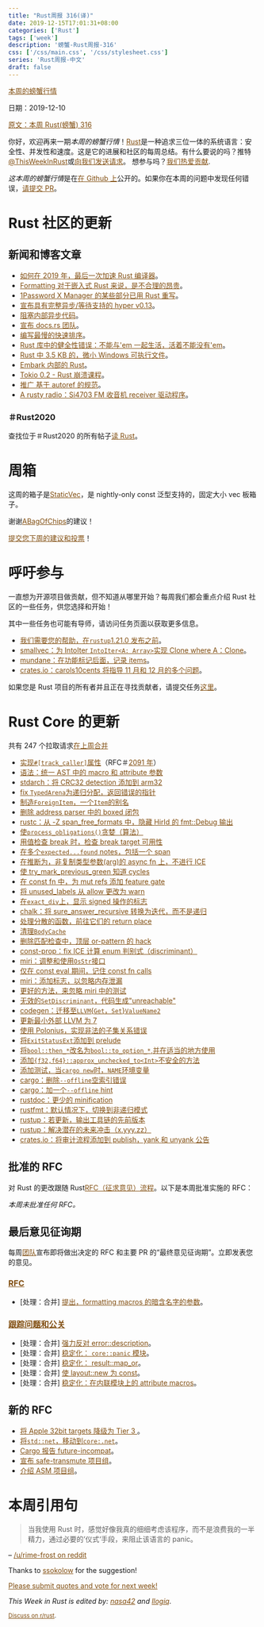 ```yaml
---
title: "Rust周报 316(译)"
date: 2019-12-15T17:01:31+08:00
categories: ['Rust']
tags: ['week']
description: '螃蟹-Rust周报-316'
css: ['/css/main.css', '/css/stylesheet.css']
series: 'Rust周报-中文'
draft: false
---
```


<style>
a { color: #804d0f;}
</style>
[本周的螃蟹行情](https://this-week-in-rust.org/)

日期：2019-12-10

[原文：本周 Rust(螃蟹) 316](https://this-week-in-rust.org/blog/2019/12/10/this-week-in-rust-316/)

你好，欢迎再来一期*本周的螃蟹行情*！[Rust](http://rust-lang.org)是一种追求三位一体的系统语言：安全性、并发性和速度。这是它的进展和社区的每周总结。有什么要说的吗？推特[@ThisWeekInRust](https://twitter.com/ThisWeekInRust)或[向我们发送请求](https://github.com/cmr/this-week-in-rust)。 想参与吗？[我们热爱贡献](https://github.com/rust-lang/rust/blob/master/CONTRIBUTING.md).

*这本周的螃蟹行情*是在[在 Github 上](https://github.com/cmr/this-week-in-rust)公开的。如果你在本周的问题中发现任何错误，[请提交 PR](https://github.com/cmr/this-week-in-rust/pulls)。

# Rust 社区的更新

## 新闻和博客文章

- [如何在 2019 年，最后一次加速 Rust 编译器](https://blog.mozilla.org/nnethercote/2019/12/11/how-to-speed-up-the-rust-compiler-one-last-time-in-2019/)。
- [Formatting 对于嵌入式 Rust 来说，是不合理的昂贵](https://jamesmunns.com/blog/fmt-unreasonably-expensive/)。
- [1Password X Manager 的某些部分已用 Rust 重写](https://blog.1password.com/1passwordx-december-2019-release/)。
- [宣布具有完整异步/等待支持的 hyper v0.13](https://seanmonstar.com/post/189594157852/hyper-v013)。
- [阻塞内部异步代码](https://stjepang.github.io/2019/12/04/blocking-inside-async-code.html)。
- [宣布 docs.rs 团队](https://blog.rust-lang.org/inside-rust/2019/12/09/announcing-the-docsrs-team.html)。
- [编写最慢的快速排序](https://chasewilson.dev/blog/slowest-quicksort/)。
- [Rust 库中的健全性错误：不能与'em 一起生活，活着不能没有'em](https://docs.rs/dtolnay/0.0.7/dtolnay/macro._03__soundness_bugs.html)。
- [Rust 中 3.5 KB 的，微小 Windows 可执行文件](https://www.codeslow.com/2019/12/tiny-windows-executable-in-rust.html)。
- [Embark 内部的 Rust](https://medium.com/embarkstudios/inside-rust-at-embark-b82c06d1d9f4)。
- [Tokio 0.2 - Rust 崩溃课程](https://www.snoyman.com/blog/2019/12/rust-crash-course-09-tokio-0-2)。
- [推广 基于 autoref 的规范](https://lukaskalbertodt.github.io/2019/12/05/generalized-autoref-based-specialization.html)。
- [A rusty radio：Si4703 FM 收音机 receiver 驱动程序](https://blog.eldruin.com/si4703-fm-radio-receiver-driver-in-rust/)。

### ＃Rust2020

查找位于＃Rust2020 的所有帖子[读 Rust](https://readrust.net/rust-2020/)。

# 周箱

这周的箱子是[StaticVec](https://github.com/slightlyoutofphase/staticvec)，是 nightly-only const 泛型支持的，固定大小 vec 板箱子。

谢谢[ABagOfChips](https://users.rust-lang.org/t/crate-of-the-week/2704/682)的建议！

[提交您下周的建议和投票][submit_crate]！

[submit_crate]: https://users.rust-lang.org/t/crate-of-the-week/2704

# 呼吁参与

一直想为开源项目做贡献，但不知道从哪里开始？每周我们都会重点介绍 Rust 社区的一些任务，供您选择和开始！

其中一些任务也可能有导师，请访问任务页面以获取更多信息。

- [我们需要您的帮助，在`rustup`1.21.0 发布之前](https://www.reddit.com/r/rust/comments/e7rer9/we_need_your_help_before_rustup_1210_can_be/)。
- [smallvec：为 IntoIter `IntoIter<A: Array>`实现 Clone where A：Clone](https://github.com/servo/rust-smallvec/issues/178)。
- [mundane：在功能标记后面，记录 items](https://github.com/google/mundane/issues/22)。
- [crates.io：carols10cents 将指导 11 月和 12 月的多个问题](https://github.com/rust-lang/crates.io/issues?q=is%3Aissue+is%3Aopen+sort%3Aupdated-desc+label%3AE-mentor)。

如果您是 Rust 项目的所有者并且正在寻找贡献者，请提交任务[这里][guidelines]。

[guidelines]: https://users.rust-lang.org/t/twir-call-for-participation/4821

# Rust Core 的更新

共有 247 个拉取请求[在上周合并][merged]

[merged]: https://github.com/search?q=is%3Apr+org%3Arust-lang+is%3Amerged+merged%3A2019-12-02..2019-12-09

- [实现`#[track_caller]`属性](https://github.com/rust-lang/rust/pull/65881)（RFC＃[2091 年](https://rust-lang.github.io/rfcs/2091-inline-semantic.html)）
- [语法：统一 AST 中的 macro 和 attribute 参数](https://github.com/rust-lang/rust/pull/66935)
- [stdarch：将 CRC32 detection 添加到 arm32](https://github.com/rust-lang/stdarch/pull/830)
- [fix `TypedArena`为递归分配，返回错误的指针](https://github.com/rust-lang/rust/pull/67003)
- [制造`ForeignItem`，一个`Item`的别名](https://github.com/rust-lang/rust/pull/67114)
- [删除 address parser 中的 boxed 闭包](https://github.com/rust-lang/rust/pull/67085)
- [rustc：从 -Z span_free_formats 中，隐藏 HirId 的 fmt::Debug 输出](https://github.com/rust-lang/rust/pull/66850)
- [使`process_obligations()`贪婪（算法）](https://github.com/rust-lang/rust/pull/66408)
- [用值检查 break 时，检查 break target 可用性](https://github.com/rust-lang/rust/pull/66863)
- [在多个`expected...found` notes，包括一个 span ](https://github.com/rust-lang/rust/pull/67011)
- [在推断为，非复制类型参数(arg)的 async fn 上，不进行 ICE](https://github.com/rust-lang/rust/pull/67004)
- [使 try_mark_previous_green 知道 cycles](https://github.com/rust-lang/rust/pull/66846)
- [在 const fn 中，为 mut refs 添加 feature gate](https://github.com/rust-lang/rust/pull/66606)
- [将 unused_labels 从 allow 更改为 warn](https://github.com/rust-lang/rust/pull/66325)
- [在`exact_div`上，显示 signed 操作的标志](https://github.com/rust-lang/rust/pull/66148)
- [chalk：将 sure_answer_recursive 转换为迭代，而不是递归](https://github.com/rust-lang/chalk/pull/281)
- [处理分散的函数，前往它们的 return place](https://github.com/rust-lang/rust/pull/66827)
- [清理`BodyCache`](https://github.com/rust-lang/rust/pull/66991)
- [删除匹配检查中，顶层 or-pattern 的 hack](https://github.com/rust-lang/rust/pull/66967)
- [const-prop：fix ICE 计算 enum 判别式（discriminant）](https://github.com/rust-lang/rust/pull/66960)
- [miri：调整和使用`OsStr`接口](https://github.com/rust-lang/miri/pull/1099)
- [仅在 const eval 期间，记住 const fn calls](https://github.com/rust-lang/rust/pull/66866)
- [miri：添加标志，以忽略内存泄漏](https://github.com/rust-lang/miri/pull/1106)
- [更好的方法，来忽略 miri 中的测试](https://github.com/rust-lang/miri/pull/1105)
- [无效的`SetDiscriminant`，代码生成"unreachable"](https://github.com/rust-lang/rust/pull/67054)
- [codegen：迁移至`LLVM`{`Get`，`Set`}`ValueName2`](https://github.com/rust-lang/rust/pull/67033)
- [更新最小外部 LLVM 为 7](https://github.com/rust-lang/rust/pull/66973)
- [使用 Polonius，实现非法的子集关系错误](https://github.com/rust-lang/rust/pull/67016)
- [将`ExitStatusExt`添加到 prelude](https://github.com/rust-lang/rust/pull/67041)
- [将`bool::then_*`改名为`bool::to_option_*`,并在适当的地方使用](https://github.com/rust-lang/rust/pull/65195)
- [添加`{f32,f64}::approx_unchecked_to<Int>`不安全的方法](https://github.com/rust-lang/rust/pull/66841)
- [添加测试，当`cargo new`时，`NAME`环境变量](https://github.com/rust-lang/cargo/pull/7667)
- [cargo：删除`--offline`空索引错误](https://github.com/rust-lang/cargo/pull/7655)
- [cargo：加一个`--offline` hint](https://github.com/rust-lang/cargo/pull/7654)
- [rustdoc：更少的 minification](https://github.com/rust-lang/rust/pull/66828)
- [rustfmt：默认情况下，切换到非递归模式](https://github.com/rust-lang/rustfmt/pull/3938)
- [rustup：若更新，输出工具链的先前版本](https://github.com/rust-lang/rustup/pull/2143)
- [rustup：解决潜在的未来冲击（x.yyy.zz）](https://github.com/rust-lang/rustup/pull/2132)
- [crates.io：将审计流程添加到 publish，yank 和 unyank 公告](https://github.com/rust-lang/crates.io/pull/1700)

## 批准的 RFC

对 Rust 的更改跟随 Rust[RFC（征求意见）流程](https://github.com/rust-lang/rfcs#rust-rfcs)。以下是本周批准实施的 RFC：

_本周未批准任何 RFC。_

## 最后意见征询期

每周[团队](https://www.rust-lang.org/team.html)宣布即将做出决定的 RFC 和主要 PR 的“最终意见征询期”。立即发表您的意见。

### [RFC](https://github.com/rust-lang/rfcs/labels/final-comment-period)

- \[处理：合并] [提出，formatting macros 的暗含名字的参数](https://github.com/rust-lang/rfcs/pull/2795)。

### [跟踪问题和公关](https://github.com/rust-lang/rust/labels/final-comment-period)

- \[处理：合并] [强力反对 error::description](https://github.com/rust-lang/rust/pull/66919)。
- \[处理：合并] [稳定化： `core::panic` 模块](https://github.com/rust-lang/rust/pull/66771)。
- \[处理：合并] [稳定化： result::map_or](https://github.com/rust-lang/rust/pull/66570)。
- \[处理：合并] [使 layout::new 为 const](https://github.com/rust-lang/rust/pull/66254)。
- \[处理：合并] [稳定化：在内联模块上的 attribute macros](https://github.com/rust-lang/rust/pull/64273)。

## 新的 RFC

- [将 Apple 32bit targets 降级为 Tier 3 ](https://github.com/rust-lang/rfcs/pull/2837)。
- [将`std::net`，移动到`core:.net`](https://github.com/rust-lang/rfcs/pull/2832)。
- [Cargo 报告 future-incompat](https://github.com/rust-lang/rfcs/pull/2834)。
- [宣布 safe-transmute 项目组](https://github.com/rust-lang/rfcs/pull/2835)。
- [介绍 ASM 项目组](https://github.com/rust-lang/rfcs/pull/2836)。

# 本周引用句

> 当我使用 Rust 时，感觉好像我真的细细考虑该程序，而不是浪费我的一半精力，通过必要的’仪式‘手段，来阻止该语言的 panic。

– [/u/rime-frost on reddit](https://www.reddit.com/r/rust/comments/e8tms0/rust_is_fun/faei257/)

Thanks to [ssokolow](https://users.rust-lang.org/t/twir-quote-of-the-week/328/755) for the suggestion!

[Please submit quotes and vote for next week!](https://users.rust-lang.org/t/twir-quote-of-the-week/328)

_This Week in Rust is edited by: [nasa42](https://github.com/nasa42) and [llogiq](https://github.com/llogiq)._

<small>[Discuss on r/rust](https://www.reddit.com/r/rust/comments/e9t7cl/this_week_in_rust_316/).</small>
